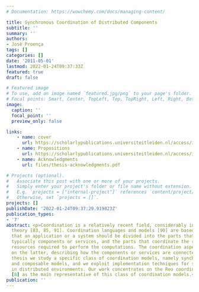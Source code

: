 ```yaml
---
# Documentation: https://wowchemy.com/docs/managing-content/

title: Synchronous Coordination of Distributed Components
subtitle: ''
summary: ''
authors:
- José Proença
tags: []
categories: []
date: '2011-05-01'
lastmod: 2022-01-24T09:37:33Z
featured: true
draft: false

# Featured image
# To use, add an image named `featured.jpg/png` to your page's folder.
# Focal points: Smart, Center, TopLeft, Top, TopRight, Left, Right, BottomLeft, Bottom, BottomRight.
image:
  caption: ''
  focal_point: ''
  preview_only: false

links:
    - name: cover
      url: https://scholarlypublications.universiteitleiden.nl/access/item%3A2960679/view
    - name: Propositions
      url: https://scholarlypublications.universiteitleiden.nl/access/item%3A2960681/view
    - name: Acknowledgments
      url: files/thesis-acknowledgments.pdf

# Projects (optional).
#   Associate this post with one or more of your projects.
#   Simply enter your project's folder or file name without extension.
#   E.g. `projects = ["internal-project"]` references `content/project/deep-learning/index.md`.
#   Otherwise, set `projects = []`.
projects: []
publishDate: '2022-01-24T09:37:29.919823Z'
publication_types:
- '7'
abstract: <p>Coordination is a relatively recent field, considerably inspired by concurrency
  theory [83, 85, 91]. Coordination languages and models [90] are based on the philosophy
  that an application or a system should be divided into the parts that perform computations,
  typically components or services, and the parts that coordinate the results and
  resources required to perform the computations. The coordination aspect focuses
  on the latter, describing how the components or services are connected. In this
  thesis we study a specific class of coordination models, namely synchronous, exogenous,
  and composable models, and we exploit implementation techniques for such models
  in distributed environments. Our work concentrates on the Reo coordination model
  [8] as the main representative of this class of coordination models.</p>
publication: ''
---
```

